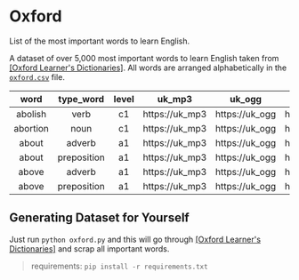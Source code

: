 # Oxford
List of the most important words to learn English.

A dataset of over 5,000 most important words to learn English taken from [[Oxford Learner's Dictionaries]](https://www.oxfordlearnersdictionaries.com/wordlists/oxford3000-5000). All words are arranged alphabetically in the [`oxford.csv`](oxford.csv) file.

|   word   |  type_word  | level |     uk_mp3     |     uk_ogg     |     us_mp3     |     us_ogg     |
|:--------:|:-----------:|:-----:|:--------------:|:--------------:|:--------------:|:--------------:|
|  abolish | verb        | c1    | https://uk_mp3 | https://uk_ogg | https://us_mp3 | https://us_ogg |
| abortion | noun        | c1    | https://uk_mp3 | https://uk_ogg | https://us_mp3 | https://us_ogg |
| about    | adverb      | a1    | https://uk_mp3 | https://uk_ogg | https://us_mp3 | https://us_ogg |
| about    | preposition | a1    | https://uk_mp3 | https://uk_ogg | https://us_mp3 | https://us_ogg |
| above    | adverb      | a1    | https://uk_mp3 | https://uk_ogg | https://us_mp3 | https://us_ogg |
| above    | preposition | a1    | https://uk_mp3 | https://uk_ogg | https://us_mp3 | https://us_ogg |

## Generating Dataset for Yourself
Just run `python oxford.py` and this will go through [[Oxford Learner's Dictionaries]](https://www.oxfordlearnersdictionaries.com/wordlists/oxford3000-5000) and scrap all important words.
> requirements: `pip install -r requirements.txt`